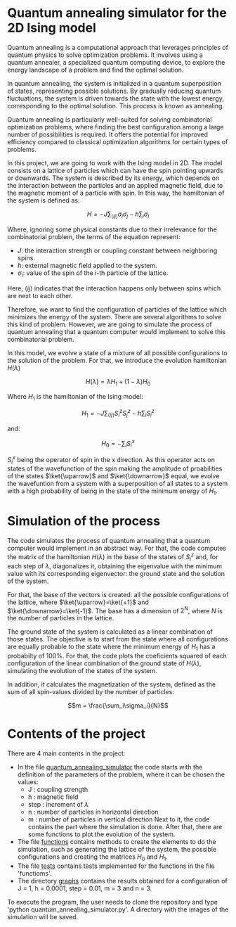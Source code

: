 # Quantum annealing simulator for the 2D Ising model

Quantum annealing is a computational approach that leverages principles of quantum physics to solve optimization problems. It involves using a quantum annealer, a specialized quantum computing device, to explore the energy landscape of a problem and find the optimal solution.

In quantum annealing, the system is initialized in a quantum superposition of states, representing possible solutions. By gradually reducing quantum fluctuations, the system is driven towards the state with the lowest energy, corresponding to the optimal solution. This process is known as annealing.

Quantum annealing is particularly well-suited for solving combinatorial optimization problems, where finding the best configuration among a large number of possibilities is required. It offers the potential for improved efficiency compared to classical optimization algorithms for certain types of problems.

In this project, we are going to work with the Ising model in 2D. The model consists on a lattice of particles which can have the spin pointing upwards or downwards. The system is described by its energy, which depends on the interaction between the particles and an applied magnetic field, due to the magnetic moment of a particle with spin. In this way, the hamiltonian of the system is defined as:

$$ H = -J\sum_{\langle i j \rangle}\sigma_i \sigma_j -h\sum_{i} \sigma_i$$

Where, ignoring some physical constants due to their irrelevance for the combinatorial problem, the terms of the equation represent:

- $J$: the interaction strength or coupling constant between neighboring spins.
- $h$: external magnetic field applied to the system.
- $\sigma_i$: value of the spin of the i-th particle of the lattice.

Here, $\langle i j \rangle$ indicates that the interaction happens only between spins which are next to each other.

Therefore, we want to find the configuration of particles of the lattice which minimizes the energy of the system. There are several algorithms to solve this kind of problem. However, we are going to simulate the process of quantum annealing that a quantum computer would implement to solve this combinatorial problem.

In this model, we evolve a state of a mixture of all possible configurations to the solution of the problem. For that, we introduce the evolution hamiltonian $H(\lambda)$

$$ H(\lambda) = \lambda H_1 + (1-\lambda) H_0 $$

Where $H_1$ is the hamiltonian of the Ising model:

$$H_1 = -J\sum_{\langle i j \rangle}S_{i}^{z} S_{j}^{z} -h\sum_{i} S_{i}^{z}$$

and:

$$ H_0 = -\sum_{i}S_{i}^{x} $$

$S_{i}^{x}$ being the operator of spin in the x direction. As this operator acts on states of the wavefunction of the spin making the amplitude of proabilities of the states $\ket{\uparrow}$ and $\ket{\downarrow}$ equal, we evolve the wavefuntion from a system with a superposition of all states to a system with a high probability of being in the state of the minimum energy of $H_1$.

# Simulation of the process

The code simulates the process of quantum annealing that a quantum computer would implement in an abstract way. For that, the code computes the matrix of the hamiltonian $H(\lambda)$ in the base of the states of $S_{i}^{z}$ and, for each step of $\lambda$, diagonalizes it, obtaining the eigenvalue with the minimum value with its corresponding eigenvector: the ground state and the solution of the system.

For that, the base of the vectors is created: all the possible configurations of the lattice, where $\ket{\uparrow}=\ket{+1}$ and $\ket{\downarrow}=\ket{-1}$. The base has a dimension of $2^N$, where $N$ is the number of particles in the lattice.

The ground state of the system is calculated as a linear combination of those states. The objective is to start from the state where all configurations are equally probable to the state where the minimum energy of $H_1$ has a probabilty of 100%. For that, the code plots the coeficients squared of each configuration of the linear combination of the ground state of $H(\lambda)$, simulating the evolution of the states of the system.

In addition, it calculates the magnetization of the system, defined as the sum of all spin-values divided by the number of particles:

$$m = \frac{\sum_i\sigma_i}{N}$$

# Contents of the project

There are 4 main contents in the project:

- In the file [quantum_annealing_simulator](https://github.com/juanb567/quantum-annealing/blob/master/quantum_annealing_simulator.py) the code starts with the definition of the parameters of the problem, where it can be chosen the values:
  - J : coupling strength
  - h : magnetic field 
  - step : increment of $\lambda$
  - n : number of particles in horizontal direction
  - m : number of particles in vertical direction
 Next to it, the code contains the part where the simulation is done. After that, there are some functions to plot the evolution of the system.
- The file [functions](https://github.com/juanb567/quantum-annealing/blob/master/functions.py) contains methods to create the elements to do the simulation, such as generating the lattice of the system, the possible configurations and creating the matrices $H_0$ and $H_1$.
- The file [tests](https://github.com/juanb567/quantum-annealing/blob/master/tests.py) contains tests implemented for the functions in the file 'functioms'.
- The directory [graphs](https://github.com/juanb567/quantum-annealing/blob/master/Graphs) contains the results obtained for a configuration of J = 1, h = 0.0001, step = 0.01, m = 3 and n = 3.

To execute the program, the user needs to clone the repository and type 'python quantum_annealing_simulator.py'. A directory with the images of the simulation will be saved.
